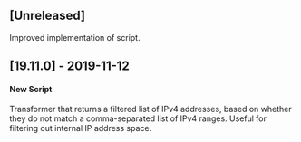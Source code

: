 ## [Unreleased]
Improved implementation of script.

## [19.11.0] - 2019-11-12
#### New Script
Transformer that returns a filtered list of IPv4 addresses, based on whether they do not match a comma-separated list of IPv4 ranges.  Useful for filtering out internal IP address space.